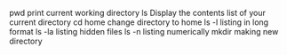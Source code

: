 pwd print current working directory 
ls Display the contents list of your current directory
cd home change directory to home
ls -l listing in long format
ls -la listing hidden files
ls -n listing numerically 
mkdir making new directory  
